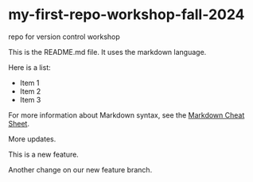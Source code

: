 # my-first-repo-workshop-fall-2024

repo for version control workshop


This is the README.md file. It uses the markdown language.

Here is a list:

  + Item 1
  + Item 2
  + Item 3

For more information about Markdown syntax, see the [Markdown Cheat Sheet](https://www.markdownguide.org/cheat-sheet/).



More updates.


This is a new feature.


Another change on our new feature branch.
